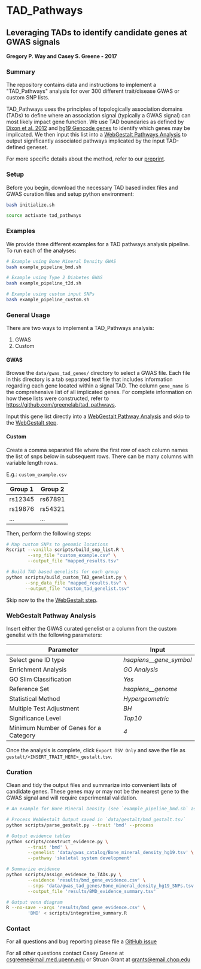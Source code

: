 # TAD_Pathways

## Leveraging TADs to identify candidate genes at GWAS signals

**Gregory P. Way and Casey S. Greene - 2017**

### Summary

The repository contains data and instructions to implement a "TAD_Pathways"
analysis for over 300 different trait/disease GWAS or custom SNP lists.

TAD_Pathways uses the principles of topologically association domains (TADs) to
define where an association signal (typically a GWAS signal) can most likely
impact gene function. We use TAD boundaries as defined by
[Dixon et al. 2012](https://doi.org/10.1038/nature11082) and
[hg19 Gencode genes](ftp://ftp.sanger.ac.uk/pub/gencode/Gencode_human/release_19/)
to identify which genes may be implicated. We then input this list into a
[WebGestalt Pathways Analysis](http://webgestalt.org/) to output
significantly associated pathways implicated by the input TAD-defined geneset.

For more specific details about the method, refer to our
[preprint](https://doi.org/10.1101/087718 "Determining causal genes from GWAS signals using topologically associating domains").

### Setup

Before you begin, download the necessary TAD based index files and GWAS
curation files and setup python environment:

```bash
bash initialize.sh

source activate tad_pathways
```

### Examples

We provide three different examples for a TAD pathways analysis pipeline. To run
each of the analyses:

```bash
# Example using Bone Mineral Density GWAS
bash example_pipeline_bmd.sh

# Example using Type 2 Diabetes GWAS
bash example_pipeline_t2d.sh

# Example using custom input SNPs
bash example_pipeline_custom.sh
```

### General Usage

There are two ways to implement a TAD_Pathways analysis:

1. GWAS
2. Custom

#### GWAS

Browse the `data/gwas_tad_genes/` directory to select a GWAS file. Each file in
this directory is a tab separated text file that includes information regarding
each gene located within a signal TAD. The column `gene_name` is the
comprehensive list of all implicated genes. For complete information on how
these lists were constructed, refer to
https://github.com/greenelab/tad_pathways. 

Input this gene list directly into a
[WebGestalt Pathway Analysis](http://webgestalt.org/) and skip to the
[WebGestalt step](#webgestalt-pathway-analysis).

#### Custom

Create a comma separated file where the first row of each column names the list
of snps below in subsequent rows. There can be many columns with variable
length rows.

E.g.: `custom_example.csv`

| Group 1 | Group 2 |
| ------- | ------- |
| rs12345 | rs67891 |
| rs19876 | rs54321 |
| ...     | ...     |

Then, perform the following steps:

```bash
# Map custom SNPs to genomic locations
Rscript --vanilla scripts/build_snp_list.R \
        --snp_file "custom_example.csv" \
        --output_file "mapped_results.tsv"

# Build TAD based genelists for each group
python scripts/build_custom_TAD_genelist.py \
       --snp_data_file "mapped_results.tsv" \
       --output_file "custom_tad_genelist.tsv"
```

Skip now to the the [WebGestalt step](#webgestalt-pathway-analysis).

### WebGestalt Pathway Analysis

Insert either the GWAS curated genelist or a column from the custom genelist
with the following parameters:

| Parameter | Input |
| --------- | ----- |
| Select gene ID type | *hsapiens__gene_symbol* |
| Enrichment Analysis | *GO Analysis* |
| GO Slim Classification | *Yes* |
| Reference Set | *hsapiens__genome* |
| Statistical Method | *Hypergeometric* |
| Multiple Test Adjustment | *BH* |
| Significance Level | *Top10* |
| Minimum Number of Genes for a Category | *4* |

Once the analysis is complete, click `Export TSV Only` and save the file as
`gestalt/<INSERT_TRAIT_HERE>_gestalt.tsv`. 

### Curation

Clean and tidy the output files and summarize into convenient lists of
candidate genes. These genes may or may not be the nearest gene to the GWAS
signal and will require experimental validation.

```bash
# An example for Bone Mineral Density (see `example_pipeline_bmd.sh` as well)

# Process WebGestalt Output saved in `data/gestalt/bmd_gestalt.tsv`
python scripts/parse_gestalt.py --trait 'bmd' --process

# Output evidence tables
python scripts/construct_evidence.py \
        --trait 'bmd' \
        --genelist 'data/gwas_catalog/Bone_mineral_density_hg19.tsv' \
        --pathway 'skeletal system development'

# Summarize evidence
python scripts/assign_evidence_to_TADs.py \
        --evidence 'results/bmd_gene_evidence.csv' \
        --snps 'data/gwas_tad_genes/Bone_mineral_density_hg19_SNPs.tsv' \
        --output_file 'results/BMD_evidence_summary.tsv'

# Output venn diagram
R --no-save --args 'results/bmd_gene_evidence.csv' \
        'BMD' < scripts/integrative_summary.R
```

### Contact

For all questions and bug reporting please file a
[GitHub issue](https://github.com/greenelab/tad_pathways/issues)

For all other questions contact Casey Greene at csgreene@mail.med.upenn.edu or
Struan Grant at grants@email.chop.edu
